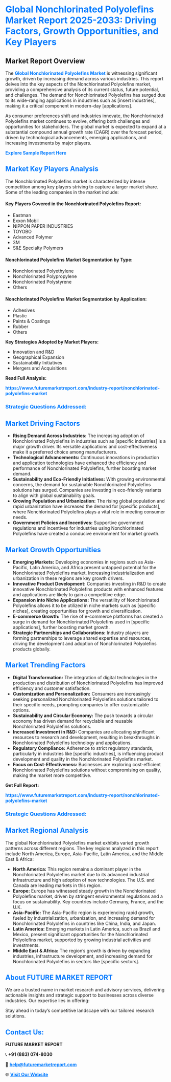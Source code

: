 <h1 style="color: #007BFF;">Global Nonchlorinated Polyolefins Market Report 2025-2033: Driving Factors, Growth Opportunities, and Key Players</h1>

<section id="overview">
<h2>Market Report Overview</h2>
<p>The <a href="https://www.futuremarketreport.com/industry-report/nonchlorinated-polyolefins-market" style="color: #007BFF; text-decoration: none;"><strong>Global Nonchlorinated Polyolefins Market</strong></a> is witnessing significant growth, driven by increasing demand across various industries. This report delves into the key aspects of the Nonchlorinated Polyolefins market, providing a comprehensive analysis of its current status, future potential, and challenges. The demand for Nonchlorinated Polyolefins has surged due to its wide-ranging applications in industries such as [insert industries], making it a critical component in modern-day [applications].</p>
<p>As consumer preferences shift and industries innovate, the Nonchlorinated Polyolefins market continues to evolve, offering both challenges and opportunities for stakeholders. The global market is expected to expand at a substantial compound annual growth rate (CAGR) over the forecast period, driven by technological advancements, emerging applications, and increasing investments by major players.</p>
</section>

<section id="overview">
<p><a href="https://www.futuremarketreport.com/request-sample/reportId=42038" style="color: #007BFF; text-decoration: none;"><strong>Explore Sample Report Here</strong></a></p>
</section>

<section id="key-players">
<h2 style="color: #007BFF;">Market Key Players Analysis</h2>
<p>The Nonchlorinated Polyolefins market is characterized by intense competition among key players striving to capture a larger market share. Some of the leading companies in the market include:</p>
<h4>Key Players Covered in the Nonchlorinated Polyolefins Report:</h4>
<ul><li>Eastman</li><li>Exxon Mobil</li><li>NIPPON PAPER INDUSTRIES</li><li>TOYOBO</li><li>Advanced Polymer</li><li>3M</li><li>S&amp;E Specialty Polymers</li></ul>
<h4>Nonchlorinated Polyolefins Market Segmentation by Type:</h4>
<ul><li>Nonchlorinated Polyethylene</li><li>Nonchlorinated Polypropylene</li><li>Nonchlorinated Polystyrene</li><li>Others</li></ul>

<h4>Nonchlorinated Polyolefins Market Segmentation by Application:</h4>
<ul><li>Adhesives</li><li>Plastic</li><li>Paints &amp; Coatings</li><li>Rubber</li><li>Others</li></ul>
<p><strong>Key Strategies Adopted by Market Players:</strong></p>
<ul>
<li>Innovation and R&D</li>
<li>Geographical Expansion</li>
<li>Sustainability Initiatives</li>
<li>Mergers and Acquisitions</li>
</ul>
</section>

<section>
<p><strong>Read Full Analysis: </strong></p><a href="https://www.futuremarketreport.com/industry-report/nonchlorinated-polyolefins-market" style="color: #007BFF; text-decoration: none;"><strong>https://www.futuremarketreport.com/industry-report/nonchlorinated-polyolefins-market</strong></a>
<h3 style="color: #007BFF;">Strategic Questions Addressed:</h3>
</section>

<section id="driving-factors">
<h2 style="color: #007BFF;">Market Driving Factors</h2>
<ul>
<li><strong>Rising Demand Across Industries:</strong> The increasing adoption of Nonchlorinated Polyolefins in industries such as [specific industries] is a major growth driver. Its versatile applications and cost-effectiveness make it a preferred choice among manufacturers.</li>
<li><strong>Technological Advancements:</strong> Continuous innovations in production and application technologies have enhanced the efficiency and performance of Nonchlorinated Polyolefins, further boosting market demand.</li>
<li><strong>Sustainability and Eco-Friendly Initiatives:</strong> With growing environmental concerns, the demand for sustainable Nonchlorinated Polyolefins solutions has surged. Companies are investing in eco-friendly variants to align with global sustainability goals.</li>
<li><strong>Growing Population and Urbanization:</strong> The rising global population and rapid urbanization have increased the demand for [specific products], where Nonchlorinated Polyolefins plays a vital role in meeting consumer needs.</li>
<li><strong>Government Policies and Incentives:</strong> Supportive government regulations and incentives for industries using Nonchlorinated Polyolefins have created a conducive environment for market growth.</li>
</ul>
</section>

<section id="growth-opportunities">
<h2 style="color: #007BFF;">Market Growth Opportunities</h2>
<ul>
<li><strong>Emerging Markets:</strong> Developing economies in regions such as Asia-Pacific, Latin America, and Africa present untapped potential for the Nonchlorinated Polyolefins market. Increasing industrialization and urbanization in these regions are key growth drivers.</li>
<li><strong>Innovative Product Development:</strong> Companies investing in R&D to create innovative Nonchlorinated Polyolefins products with enhanced features and applications are likely to gain a competitive edge.</li>
<li><strong>Expansion into Niche Applications:</strong> The versatility of Nonchlorinated Polyolefins allows it to be utilized in niche markets such as [specific niches], creating opportunities for growth and diversification.</li>
<li><strong>E-commerce Growth:</strong> The rise of e-commerce platforms has created a surge in demand for Nonchlorinated Polyolefins used in [specific applications], further boosting market growth.</li>
<li><strong>Strategic Partnerships and Collaborations:</strong> Industry players are forming partnerships to leverage shared expertise and resources, driving the development and adoption of Nonchlorinated Polyolefins products globally.</li>
</ul>
</section>

<section id="trending-factors">
<h2 style="color: #007BFF;">Market Trending Factors</h2>
<ul>
<li><strong>Digital Transformation:</strong> The integration of digital technologies in the production and distribution of Nonchlorinated Polyolefins has improved efficiency and customer satisfaction.</li>
<li><strong>Customization and Personalization:</strong> Consumers are increasingly seeking personalized Nonchlorinated Polyolefins solutions tailored to their specific needs, prompting companies to offer customizable options.</li>
<li><strong>Sustainability and Circular Economy:</strong> The push towards a circular economy has driven demand for recyclable and reusable Nonchlorinated Polyolefins solutions.</li>
<li><strong>Increased Investment in R&D:</strong> Companies are allocating significant resources to research and development, resulting in breakthroughs in Nonchlorinated Polyolefins technology and applications.</li>
<li><strong>Regulatory Compliance:</strong> Adherence to strict regulatory standards, particularly in industries like [specific industries], is influencing product development and quality in the Nonchlorinated Polyolefins market.</li>
<li><strong>Focus on Cost-Effectiveness:</strong> Businesses are exploring cost-efficient Nonchlorinated Polyolefins solutions without compromising on quality, making the market more competitive.</li>
</ul>
</section>

<section>
<p><strong>Get Full Report: </strong></p><a href="https://www.futuremarketreport.com/industry-report/nonchlorinated-polyolefins-market" style="color: #007BFF; text-decoration: none;"><strong>https://www.futuremarketreport.com/industry-report/nonchlorinated-polyolefins-market</strong></a>
<h3 style="color: #007BFF;">Strategic Questions Addressed:</h3>
</section>


<section id="regional-analysis">
<h2 style="color: #007BFF;">Market Regional Analysis</h2>
<p>The global Nonchlorinated Polyolefins market exhibits varied growth patterns across different regions. The key regions analyzed in this report include North America, Europe, Asia-Pacific, Latin America, and the Middle East & Africa:</p>
<ul>
<li><strong>North America:</strong> This region remains a dominant player in the Nonchlorinated Polyolefins market due to its advanced industrial infrastructure and high adoption of new technologies. The U.S. and Canada are leading markets in this region.</li>
<li><strong>Europe:</strong> Europe has witnessed steady growth in the Nonchlorinated Polyolefins market, driven by stringent environmental regulations and a focus on sustainability. Key countries include Germany, France, and the U.K.</li>
<li><strong>Asia-Pacific:</strong> The Asia-Pacific region is experiencing rapid growth, fueled by industrialization, urbanization, and increasing demand for Nonchlorinated Polyolefins in countries like China, India, and Japan.</li>
<li><strong>Latin America:</strong> Emerging markets in Latin America, such as Brazil and Mexico, present significant opportunities for the Nonchlorinated Polyolefins market, supported by growing industrial activities and investments.</li>
<li><strong>Middle East & Africa:</strong> The region’s growth is driven by expanding industries, infrastructure development, and increasing demand for Nonchlorinated Polyolefins in sectors like [specific sectors].</li>
</ul>
</section>

<footer>
<h2 style="color: #007BFF;">About FUTURE MARKET REPORT</h2>
<p>We are a trusted name in market research and advisory services, delivering actionable insights and strategic support to businesses across diverse industries. Our expertise lies in offering:</p>

<p>Stay ahead in today’s competitive landscape with our tailored research solutions.</p>

<h2 style="color: #007BFF;">Contact Us:</h2>
<p><strong>FUTURE MARKET REPORT</strong></p>
<p>📞 <strong>+91 (883) 074-8030</strong></p>
<p>📧 <strong><a href="mailto:help@futuremarketreport.com" style="color: #007BFF;">help@futuremarketreport.com</a></strong></p>
<p>🌐 <strong><a href="https://www.futuremarketreport.com/" style="color: #007BFF;">Visit Our Website</a></strong></p>
</footer>